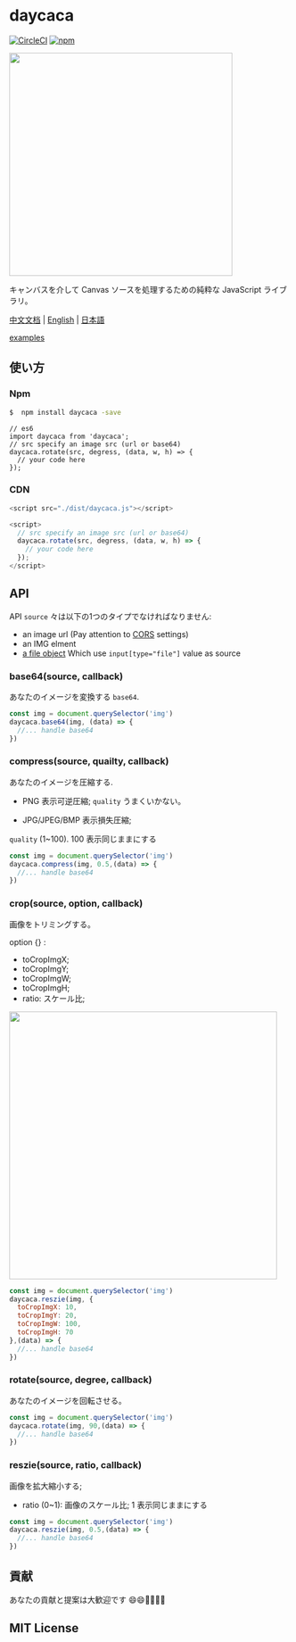 # daycaca

[![CircleCI](https://circleci.com/gh/JackPu/daycaca/tree/dev.svg?style=svg)](https://circleci.com/gh/JackPu/daycaca/tree/dev)
[![npm](https://img.shields.io/npm/v/daycaca.svg?maxAge=2592000)]()


<img src="http://img1.vued.vanthink.cn/vuede494856de5f2390a5727a6d98d488305.png" width="400">


キャンバスを介して Canvas ソースを処理するための純粋な JavaScript ライブラリ。


[中文文档](./README.zh.md) | [English](./README.md) | [日本語](./README.jp.md)

[examples](http://events.jackpu.com/daycaca/)


## 使い方

### Npm

``` bash
$  npm install daycaca -save
```


``` es6
// es6
import daycaca from 'daycaca';
// src specify an image src (url or base64)
daycaca.rotate(src, degress, (data, w, h) => {
  // your code here
});

```

### CDN

``` js
<script src="./dist/daycaca.js"></script>

<script>
  // src specify an image src (url or base64)
  daycaca.rotate(src, degress, (data, w, h) => {
    // your code here
  });
</script>
```



## API

API `source` 々は以下の1つのタイプでなければなりません:

+ an image url  (Pay attention to [CORS](https://developer.mozilla.org/en-US/docs/Web/HTML/CORS_enabled_image) settings)
+ an IMG elment
+ [a file object](https://developer.mozilla.org/en-US/docs/Web/API/File/Using_files_from_web_applications) Which use `input[type="file"]` value as source

### base64(source, callback)

あなたのイメージを変換する `base64`.

``` js
const img = document.querySelector('img')
daycaca.base64(img, (data) => {
  //... handle base64
})
```

### compress(source, quailty, callback)

あなたのイメージを圧縮する.

+ PNG 表示可逆圧縮; `quality` うまくいかない。

+ JPG/JPEG/BMP 表示損失圧縮;

`quality` (1~100). 100 表示同じままにする


``` js
const img = document.querySelector('img')
daycaca.compress(img, 0.5,(data) => {
  //... handle base64
})
```

### crop(source, option, callback)

画像をトリミングする。

option {} :

+ toCropImgX;
+ toCropImgY;
+ toCropImgW;
+ toCropImgH;
+ ratio: スケール比;

<img width="480" src="http://img1.vued.vanthink.cn/vued233e94bd60775c0999df05d17b4642a8.png" />


``` js
const img = document.querySelector('img')
daycaca.reszie(img, {
  toCropImgX: 10,
  toCropImgY: 20,
  toCropImgW: 100,
  toCropImgH: 70
},(data) => {
  //... handle base64
})
```

### rotate(source, degree, callback)

あなたのイメージを回転させる。

``` js
const img = document.querySelector('img')
daycaca.rotate(img, 90,(data) => {
  //... handle base64
})
```

### reszie(source, ratio, callback)

画像を拡大縮小する;

+ ratio (0~1): 画像のスケール比; 1 表示同じままにする

``` js
const img = document.querySelector('img')
daycaca.reszie(img, 0.5,(data) => {
  //... handle base64
})
```

## 貢献

あなたの貢献と提案は大歓迎です 😄😄🌺🌺🎆🎆

## MIT License




